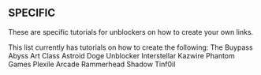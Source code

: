 SPECIFIC
--------

These are specific tutorials for unblockers on how to create your own links.

This list currently has tutorials on how to create the following:
The Buypass
Abyss
Art Class
Astroid
Doge Unblocker
Interstellar
Kazwire
Phantom Games
Plexile Arcade
Rammerhead
Shadow
Tinf0il
